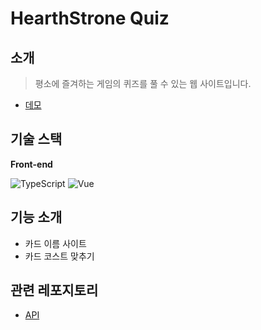 # HearthStrone Quiz
## 소개

> 평소에 즐겨하는 게임의 퀴즈를 풀 수 있는 웹 사이트입니다.

- [데모](https://andy-0414.github.io/hearthstone_quiz/)

## 기술 스택

**Front-end**

![TypeScript](https://img.shields.io/badge/TypeScript-282C34.svg?&style=for-the-badge&logo=typescript)
![Vue](https://img.shields.io/badge/vue-282C34.svg?&style=for-the-badge&logo=vue.js)


## 기능 소개

- 카드 이름 사이트
- 카드 코스트 맞추기

## 관련 레포지토리
- [API](https://hearthstonejson.com/)
